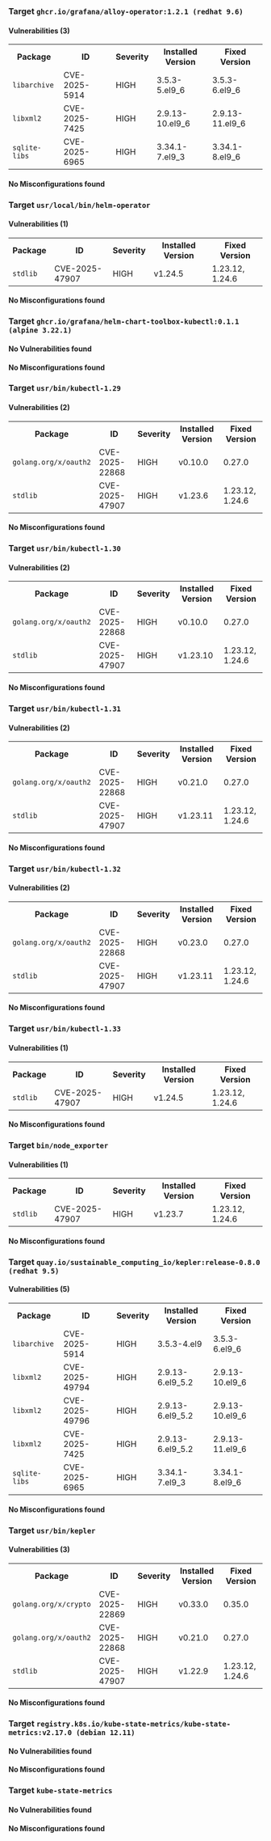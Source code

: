 
<h3>Target <code>ghcr.io/grafana/alloy-operator:1.2.1 (redhat 9.6)</code></h3>
<h4>Vulnerabilities (3)</h4>
<table>
    <tr>
        <th>Package</th>
        <th>ID</th>
        <th>Severity</th>
        <th>Installed Version</th>
        <th>Fixed Version</th>
    </tr>
    <tr>
        <td><code>libarchive</code></td>
        <td>CVE-2025-5914</td>
        <td>HIGH</td>
        <td>3.5.3-5.el9_6</td>
        <td>3.5.3-6.el9_6</td>
    </tr>
    <tr>
        <td><code>libxml2</code></td>
        <td>CVE-2025-7425</td>
        <td>HIGH</td>
        <td>2.9.13-10.el9_6</td>
        <td>2.9.13-11.el9_6</td>
    </tr>
    <tr>
        <td><code>sqlite-libs</code></td>
        <td>CVE-2025-6965</td>
        <td>HIGH</td>
        <td>3.34.1-7.el9_3</td>
        <td>3.34.1-8.el9_6</td>
    </tr>
</table>
<h4>No Misconfigurations found</h4>
<h3>Target <code>usr/local/bin/helm-operator</code></h3>
<h4>Vulnerabilities (1)</h4>
<table>
    <tr>
        <th>Package</th>
        <th>ID</th>
        <th>Severity</th>
        <th>Installed Version</th>
        <th>Fixed Version</th>
    </tr>
    <tr>
        <td><code>stdlib</code></td>
        <td>CVE-2025-47907</td>
        <td>HIGH</td>
        <td>v1.24.5</td>
        <td>1.23.12, 1.24.6</td>
    </tr>
</table>
<h4>No Misconfigurations found</h4>

<h3>Target <code>ghcr.io/grafana/helm-chart-toolbox-kubectl:0.1.1 (alpine 3.22.1)</code></h3>
<h4>No Vulnerabilities found</h4>
<h4>No Misconfigurations found</h4>
<h3>Target <code>usr/bin/kubectl-1.29</code></h3>
<h4>Vulnerabilities (2)</h4>
<table>
    <tr>
        <th>Package</th>
        <th>ID</th>
        <th>Severity</th>
        <th>Installed Version</th>
        <th>Fixed Version</th>
    </tr>
    <tr>
        <td><code>golang.org/x/oauth2</code></td>
        <td>CVE-2025-22868</td>
        <td>HIGH</td>
        <td>v0.10.0</td>
        <td>0.27.0</td>
    </tr>
    <tr>
        <td><code>stdlib</code></td>
        <td>CVE-2025-47907</td>
        <td>HIGH</td>
        <td>v1.23.6</td>
        <td>1.23.12, 1.24.6</td>
    </tr>
</table>
<h4>No Misconfigurations found</h4>
<h3>Target <code>usr/bin/kubectl-1.30</code></h3>
<h4>Vulnerabilities (2)</h4>
<table>
    <tr>
        <th>Package</th>
        <th>ID</th>
        <th>Severity</th>
        <th>Installed Version</th>
        <th>Fixed Version</th>
    </tr>
    <tr>
        <td><code>golang.org/x/oauth2</code></td>
        <td>CVE-2025-22868</td>
        <td>HIGH</td>
        <td>v0.10.0</td>
        <td>0.27.0</td>
    </tr>
    <tr>
        <td><code>stdlib</code></td>
        <td>CVE-2025-47907</td>
        <td>HIGH</td>
        <td>v1.23.10</td>
        <td>1.23.12, 1.24.6</td>
    </tr>
</table>
<h4>No Misconfigurations found</h4>
<h3>Target <code>usr/bin/kubectl-1.31</code></h3>
<h4>Vulnerabilities (2)</h4>
<table>
    <tr>
        <th>Package</th>
        <th>ID</th>
        <th>Severity</th>
        <th>Installed Version</th>
        <th>Fixed Version</th>
    </tr>
    <tr>
        <td><code>golang.org/x/oauth2</code></td>
        <td>CVE-2025-22868</td>
        <td>HIGH</td>
        <td>v0.21.0</td>
        <td>0.27.0</td>
    </tr>
    <tr>
        <td><code>stdlib</code></td>
        <td>CVE-2025-47907</td>
        <td>HIGH</td>
        <td>v1.23.11</td>
        <td>1.23.12, 1.24.6</td>
    </tr>
</table>
<h4>No Misconfigurations found</h4>
<h3>Target <code>usr/bin/kubectl-1.32</code></h3>
<h4>Vulnerabilities (2)</h4>
<table>
    <tr>
        <th>Package</th>
        <th>ID</th>
        <th>Severity</th>
        <th>Installed Version</th>
        <th>Fixed Version</th>
    </tr>
    <tr>
        <td><code>golang.org/x/oauth2</code></td>
        <td>CVE-2025-22868</td>
        <td>HIGH</td>
        <td>v0.23.0</td>
        <td>0.27.0</td>
    </tr>
    <tr>
        <td><code>stdlib</code></td>
        <td>CVE-2025-47907</td>
        <td>HIGH</td>
        <td>v1.23.11</td>
        <td>1.23.12, 1.24.6</td>
    </tr>
</table>
<h4>No Misconfigurations found</h4>
<h3>Target <code>usr/bin/kubectl-1.33</code></h3>
<h4>Vulnerabilities (1)</h4>
<table>
    <tr>
        <th>Package</th>
        <th>ID</th>
        <th>Severity</th>
        <th>Installed Version</th>
        <th>Fixed Version</th>
    </tr>
    <tr>
        <td><code>stdlib</code></td>
        <td>CVE-2025-47907</td>
        <td>HIGH</td>
        <td>v1.24.5</td>
        <td>1.23.12, 1.24.6</td>
    </tr>
</table>
<h4>No Misconfigurations found</h4>

<h3>Target <code>bin/node_exporter</code></h3>
<h4>Vulnerabilities (1)</h4>
<table>
    <tr>
        <th>Package</th>
        <th>ID</th>
        <th>Severity</th>
        <th>Installed Version</th>
        <th>Fixed Version</th>
    </tr>
    <tr>
        <td><code>stdlib</code></td>
        <td>CVE-2025-47907</td>
        <td>HIGH</td>
        <td>v1.23.7</td>
        <td>1.23.12, 1.24.6</td>
    </tr>
</table>
<h4>No Misconfigurations found</h4>

<h3>Target <code>quay.io/sustainable_computing_io/kepler:release-0.8.0 (redhat 9.5)</code></h3>
<h4>Vulnerabilities (5)</h4>
<table>
    <tr>
        <th>Package</th>
        <th>ID</th>
        <th>Severity</th>
        <th>Installed Version</th>
        <th>Fixed Version</th>
    </tr>
    <tr>
        <td><code>libarchive</code></td>
        <td>CVE-2025-5914</td>
        <td>HIGH</td>
        <td>3.5.3-4.el9</td>
        <td>3.5.3-6.el9_6</td>
    </tr>
    <tr>
        <td><code>libxml2</code></td>
        <td>CVE-2025-49794</td>
        <td>HIGH</td>
        <td>2.9.13-6.el9_5.2</td>
        <td>2.9.13-10.el9_6</td>
    </tr>
    <tr>
        <td><code>libxml2</code></td>
        <td>CVE-2025-49796</td>
        <td>HIGH</td>
        <td>2.9.13-6.el9_5.2</td>
        <td>2.9.13-10.el9_6</td>
    </tr>
    <tr>
        <td><code>libxml2</code></td>
        <td>CVE-2025-7425</td>
        <td>HIGH</td>
        <td>2.9.13-6.el9_5.2</td>
        <td>2.9.13-11.el9_6</td>
    </tr>
    <tr>
        <td><code>sqlite-libs</code></td>
        <td>CVE-2025-6965</td>
        <td>HIGH</td>
        <td>3.34.1-7.el9_3</td>
        <td>3.34.1-8.el9_6</td>
    </tr>
</table>
<h4>No Misconfigurations found</h4>
<h3>Target <code>usr/bin/kepler</code></h3>
<h4>Vulnerabilities (3)</h4>
<table>
    <tr>
        <th>Package</th>
        <th>ID</th>
        <th>Severity</th>
        <th>Installed Version</th>
        <th>Fixed Version</th>
    </tr>
    <tr>
        <td><code>golang.org/x/crypto</code></td>
        <td>CVE-2025-22869</td>
        <td>HIGH</td>
        <td>v0.33.0</td>
        <td>0.35.0</td>
    </tr>
    <tr>
        <td><code>golang.org/x/oauth2</code></td>
        <td>CVE-2025-22868</td>
        <td>HIGH</td>
        <td>v0.21.0</td>
        <td>0.27.0</td>
    </tr>
    <tr>
        <td><code>stdlib</code></td>
        <td>CVE-2025-47907</td>
        <td>HIGH</td>
        <td>v1.22.9</td>
        <td>1.23.12, 1.24.6</td>
    </tr>
</table>
<h4>No Misconfigurations found</h4>

<h3>Target <code>registry.k8s.io/kube-state-metrics/kube-state-metrics:v2.17.0 (debian 12.11)</code></h3>
<h4>No Vulnerabilities found</h4>
<h4>No Misconfigurations found</h4>
<h3>Target <code>kube-state-metrics</code></h3>
<h4>No Vulnerabilities found</h4>
<h4>No Misconfigurations found</h4>
